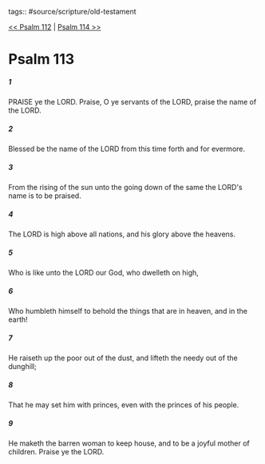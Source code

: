 tags:: #source/scripture/old-testament

[<< Psalm 112](/old-testament/19_Psalms/Psalm_112.md) | [Psalm 114 >>](/old-testament/19_Psalms/Psalm_114.md)

# Psalm 113

##### 1

PRAISE ye the LORD. Praise, O ye servants of the LORD, praise the name of the LORD.

##### 2

Blessed be the name of the LORD from this time forth and for evermore.

##### 3

From the rising of the sun unto the going down of the same the LORD's name is to be praised.

##### 4

The LORD is high above all nations, and his glory above the heavens.

##### 5

Who is like unto the LORD our God, who dwelleth on high,

##### 6

Who humbleth himself to behold the things that are in heaven, and in the earth!

##### 7

He raiseth up the poor out of the dust, and lifteth the needy out of the dunghill;

##### 8

That he may set him with princes, even with the princes of his people.

##### 9

He maketh the barren woman to keep house, and to be a joyful mother of children. Praise ye the LORD.
